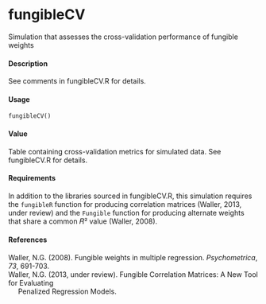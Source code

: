 fungibleCV
==========
Simulation that assesses the cross-validation performance of fungible weights

#### Description
See comments in fungibleCV.R for details.

#### Usage
`fungibleCV()`

#### Value
Table containing cross-validation metrics for simulated data. See fungibleCV.R 
for details.

#### Requirements
In addition to the libraries sourced in fungibleCV.R, this simulation requires 
the `fungibleR` function for producing correlation matrices (Waller, 2013, 
under review) and the `Fungible` function for producing alternate weights that 
share a common 𝑅² value (Waller, 2008).

#### References
Waller, N.G. (2008). Fungible weights in multiple regression. *Psychometrica*, 
*73*, 691-703.  
Waller, N.G. (2013, under review). Fungible Correlation Matrices: A New Tool
for Evaluating  
&nbsp;&nbsp;&nbsp;&nbsp;&nbsp;Penalized Regression Models.
